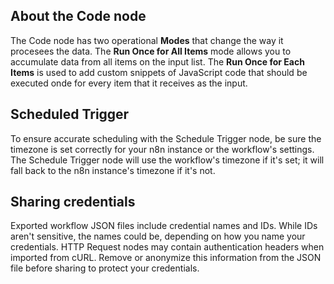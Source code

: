## About the Code node
The Code node has two operational **Modes** that change the way it procesees the data. The **Run Once for All Items** mode allows you to accumulate data from all items on the input list. The **Run Once for Each Items** is used to add custom snippets of JavaScript code that should be executed onde for every item that it receives as the input.

## Scheduled Trigger
To ensure accurate scheduling with the Schedule Trigger node, be sure the timezone is set correctly for your n8n instance or the workflow's settings. The Schedule Trigger node will use the workflow's timezone if it's set; it will fall back to the n8n instance's timezone if it's not.

## Sharing credentials
Exported workflow JSON files include credential names and IDs. While IDs aren't sensitive, the names could be, depending on how you name your credentials. HTTP Request nodes may contain authentication headers when imported from cURL. Remove or anonymize this information from the JSON file before sharing to protect your credentials.
